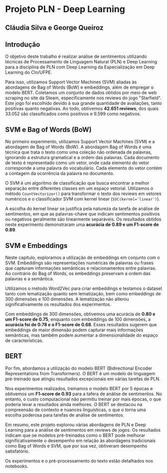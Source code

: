 # Projeto PLN - Deep Learning

## Cláudia Silva e George Queiroz

## Introdução

O objetivo deste trabalho é realizar análise de sentimentos utilizando técnicas de Processamento de Linguagem Natural (PLN) e Deep Learning para a disciplina de PLN com Deep Learning da Especialização em Deep Learning do CIn/UFPE. 

Para isso, utilizamos Support Vector Machines (SVM) aliadas às abordagens de Bag of Words (BoW) e embeddings, além de empregar o modelo BERT. Coletamos um conjunto de dados obtidos por meio de web scraping no site da Steam, especificamente nos reviews do jogo "Starfield". Este jogo foi escolhido devido à sua grande quantidade de avaliações, tanto positivas quanto negativas. Ao todo, obtivemos **42.651 reviews**, dos quais 33.052 são classificados como positivos e 9.599 como negativos.

## SVM e Bag of Words (BoW)

No primeiro experimento, utilizamos Support Vector Machines (SVM) e a abordagem de Bag of Words (BoW). A abordagem Bag of Words é uma técnica que trata o texto como uma coleção não ordenada de palavras, ignorando a estrutura gramatical e a ordem das palavras. Cada documento de texto é representado como um vetor, onde cada elemento do vetor corresponde a uma palavra do vocabulário. Cada elemento do vetor contém a contagem da ocorrência da palavra no documento.

O SVM é um algoritmo de classificação que busca encontrar a melhor separação entre diferentes classes em um espaço vetorial. Utilizamos o método `CountVectorizer()` para transformar o texto dos reviews em vetores numéricos e o classificador SVM com kernel linear (`SVC(kernel='linear')`).

A escolha do kernel linear se justifica pela natureza da tarefa de análise de sentimentos, em que as palavras-chave que indicam sentimentos positivos ou negativos geralmente são linearmente separáveis. Os resultados obtidos neste experimento demonstraram uma **acurácia de 0.89 e um F1-score de 0.89**.

## SVM e Embeddings

Neste capítulo, exploramos a utilização de embeddings em conjunto com o SVM. Embeddings são representações numéricas de palavras ou frases que capturam informações semânticas e relacionamentos entre palavras. Ao contrário do Bag of Words, os embeddings preservam a ordem das palavras e a semântica.

Utilizamos o método Word2Vec para criar embeddings e testamos o dataset tanto com lematização quanto sem lematização, bem como embeddings de 300 dimensões e 100 dimensões. A lematização não alterou significativamente os resultados dos experimentos.

Com embeddings de 300 dimensões, obtivemos uma acurácia de **0.80 e um F1-score de 0.75**, enquanto com embeddings de 100 dimensões, a **acurácia foi de 0.78 e o F1-score de 0.68**. Esses resultados sugerem que embeddings de maior dimensão podem capturar mais informações semânticas, mas também podem aumentar a dimensionalidade do espaço de características.

## BERT

Por fim, abordamos a utilização do modelo BERT (Bidirectional Encoder Representations from Transformers). O BERT é um modelo de linguagem pré-treinado que atingiu resultados excepcionais em várias tarefas de PLN.

Nos experimentos realizados, treinamos o modelo BERT por 5 épocas e obtivemos um **F1-score de 0.93** para a tafera de análise de sentimentos. No entanto, o custo computacional não permitiu treinar por mais épocas, o que poderia levar a resultados ainda melhores. O BERT se destacou na compreensão de contexto e nuances linguísticas, o que o torna uma escolha poderosa para tarefas de análise de sentimentos.

Em resumo, este projeto explorou várias abordagens de PLN e Deep Learning para a análise de sentimentos em reviews de jogos. Os resultados indicam que oe modelos pré-treinados como o BERT pode melhorar significativamente o desempenho em relação às abordagens tradicionais como Bag of Words e SVM, que por sua vez, obtiveram desempenho satisfatório.

Os experimentos e o pré-processamento do texto estão detalhados nos notebooks.
